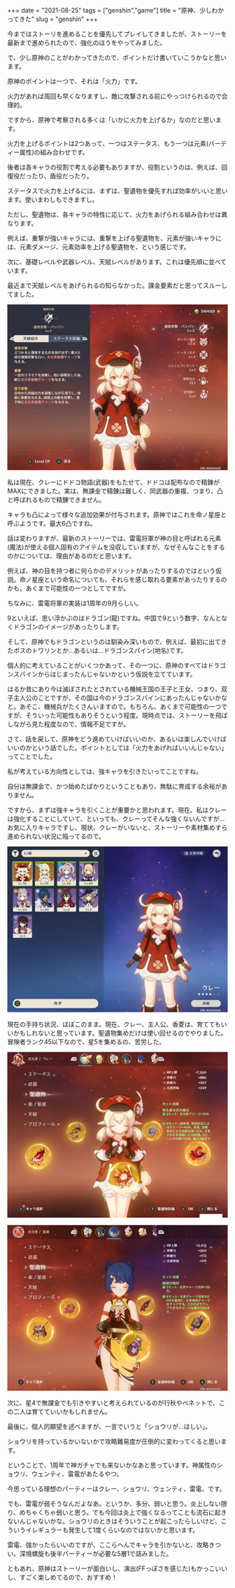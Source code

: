 +++
date = "2021-08-25"
tags = ["genshin","game"]
title = "原神、少しわかってきた"
slug = "genshin"
+++

今まではストーリを進めることを優先してプレイしてきましたが、ストーリーを最新まで進められたので、強化のほうをやってみました。

で、少し原神のことがわかってきたので、ポイントだけ書いていこうかなと思います。

原神のポイントは一つで、それは「火力」です。

火力があれば周回も早くなりますし、敵に攻撃される前にやっつけられるので合理的。

ですから、原神で考察される多くは「いかに火力を上げるか」なのだと思います。

火力を上げるポイントは2つあって、一つはステータス、もう一つは元素(パーティー属性)の組み合わせです。

後者は各キャラの役割で考える必要もありますが、役割というのは、例えば、回復役だったり、盾役だったり。

ステータスで火力を上げるには、まずは、聖遺物を優先すれば効率がいいと思います。使いまわしもできますし。

ただし、聖遺物は、各キャラの特性に応じて、火力をあげられる組み合わせは異なります。

例えば、重撃が強いキャラには、重撃を上げる聖遺物を、元素が強いキャラには、元素ダメージ、元素効率を上げる聖遺物を、という感じです。

次に、基礎レベルや武器レベル、天賦レベルがあります。これは優先順に並べています。

最近まで天賦レベルをあげられるの知らなかった。課金要素だと思ってスルーしてました。

![](https://raw.githubusercontent.com/syui/img/master/other/genshin_20210825_0008.png)

私は現在、クレーにドドコ物語(武器)をもたせて、ドドコは配布なので精錬がMAXにできました。実は、無課金で精錬は難しく、同武器の重複、つまり、凸と呼ばれるもので精錬できません。

キャラも凸によって様々な追加効果が付与されます。原神ではこれを命ノ星座と呼ぶようです。最大6凸ですね。

話は変わりますが、最新のストーリーでは、雷電将軍が神の目と呼ばれる元素(魔法)が使える個人固有のアイテムを没収していますが、なぜそんなことをするのかについては、理由があるのだと思います。

例えば、神の目を持つ者に何らかのデメリットがあったりするのではという仮説。命ノ星座という命名についても、それらを感じ取れる要素があったりするのかも。あくまで可能性の一つとしてですが。

ちなみに、雷電将軍の実装は1周年の9月らしい。

9といえば、思い浮かぶのはドラゴン(龍)ですね。中国で9という数字、なんとなくドラゴンのイメージがあったりします。

そして、原神でもドラゴンというのは馴染み深いもので、例えば、最初に出てきたボスのトワリンとか...あるいは...ドラゴンスパイン(地名)です。

個人的に考えていることがいくつかあって、その一つに、原神のすべてはドラゴンスパインからはじまったんじゃないかという仮説を立てています。

はるか昔にあり今は滅ぼされたとされている機械王国の王子と王女、つまり、双子主人公のことですが、その国は今のドラゴンスパインにあったんじゃないかなと。あそこ、機械兵がたくさんいますので。もちろん、あくまで可能性の一つですが、そういった可能性もありそうという程度。現時点では、ストーリーを飛ばしながら見た程度なので、情報不足ですが。

さて、話を戻して、原神をどう進めていけばいいのか、あるいは楽しんでいけばいいのかという話でした。ポイントとしては「火力をあげればいいんじゃない」ってことでした。

私が考えている方向性としては、強キャラを引きたいってことですね。

自分は無課金で、かつ始めたばかりということもあり、無駄に育成する余裕がありません。

ですから、まずは強キャラを引くことが重要かと思われます。現在、私はクレーは強化することにしていて、といっても、クレーってそんな強くないんですが...お気に入りキャラですし、現状、クレーがいないと、ストーリーや素材集めすら進められない状況に陥ってるので。

![](https://raw.githubusercontent.com/syui/img/master/other/genshin_20210810_0000.png)

現在の手持ち状況、ほぼこのまま。現在、クレー、主人公、香菱は、育ててもいいかもしれないと思っています。聖遺物集めだけは使い回せるのでやりました。冒険者ランク45以下なので、星5を集めるの、苦労した。


![](https://raw.githubusercontent.com/syui/img/master/other/genshin_20210825_0006.png)

![](https://raw.githubusercontent.com/syui/img/master/other/genshin_20210825_0007.png)


次に、星4で無課金でも引きやすいと考えられているのが行秋やベネットで、この二人は育てていいかもしれません。

最後に、個人的願望を述べますが、一言でいうと「ショウリが...ほしい」。

ショウリを持っているかいないかで攻略難易度が圧倒的に変わってくると思います。

ということで、1周年で神ガチャでも来ないかなあと思っています。神属性のショウリ、ウェンティ、雷電があたるやつ。

今思っている理想のパーティーはクレー、ショウリ、ウェンティ、雷電、です。

でも、雷電が弱そうなんだよなあ。というか、多分、弱いと思う。炎上しない限り、めちゃくちゃ弱いと思う。でも今回は炎上で強くなるってことも流石に起きないんじゃないかな。ショウリのときはそういうことが起こったらしいけど、こういうイレギュラーも発生して1度くらいなのではないかと思います。

雷電、強かったらいいのですが、ここらへんでキャラを引かないと、攻略きつい。深境螺旋も後半パーティーが必要な5層1で詰みました。

ともあれ、原神はストーリーが面白いし、演出(FFっぽさを感じた)もかっこいいし、すごく楽しめてるので、おすすめ！

